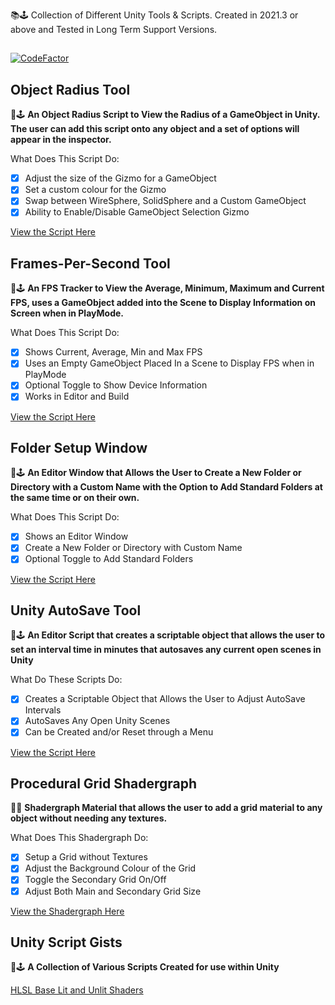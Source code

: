 📚🕹️ Collection of Different Unity Tools & Scripts. Created in 2021.3 or above and Tested in Long Term Support Versions. 
##
[![CodeFactor](https://www.codefactor.io/repository/github/kieronjenkins/unitytoolbox/badge)](https://www.codefactor.io/repository/github/kieronjenkins/unitytoolbox)
## Object Radius Tool
📜🕹️ **An Object Radius Script to View the Radius of a GameObject in Unity. The user can add this script onto any object and a set of options will appear in the inspector.**

What Does This Script Do:
- [x] Adjust the size of the Gizmo for a GameObject
- [x] Set a custom colour for the Gizmo
- [x] Swap between WireSphere, SolidSphere and a Custom GameObject
- [x] Ability to Enable/Disable GameObject Selection Gizmo

[View the Script Here](https://github.com/KieronJenkins/UnityObjectRadius)

## Frames-Per-Second Tool 
📜🕹️ **An FPS Tracker to View the Average, Minimum, Maximum and Current FPS, uses a GameObject added into the Scene to Display Information on Screen when in PlayMode.**

What Does This Script Do:
- [x] Shows Current, Average, Min and Max FPS
- [x] Uses an Empty GameObject Placed In a Scene to Display FPS when in PlayMode
- [x] Optional Toggle to Show Device Information
- [x] Works in Editor and Build

[View the Script Here](https://github.com/KieronJenkins/UnityToolbox/tree/main/FPSTracker)

## Folder Setup Window 
📜🕹️ **An Editor Window that Allows the User to Create a New Folder or Directory with a Custom Name with the Option to Add Standard Folders at the same time or on their own.**

What Does This Script Do:
- [x] Shows an Editor Window
- [x] Create a New Folder or Directory with Custom Name
- [x] Optional Toggle to Add Standard Folders

[View the Script Here](https://github.com/KieronJenkins/UnityToolbox/tree/main/FolderSetup)

## Unity AutoSave Tool
📜🕹️ **An Editor Script that creates a scriptable object that allows the user to set an interval time in minutes that autosaves any current open scenes in Unity**

What Do These Scripts Do:
- [x] Creates a Scriptable Object that Allows the User to Adjust AutoSave Intervals
- [x] AutoSaves Any Open Unity Scenes
- [x] Can be Created and/or Reset through a Menu

[View the Script Here](https://github.com/KieronJenkins/UnityToolbox/tree/main/AutoSave)

## Procedural Grid Shadergraph
📜🔳 **Shadergraph Material that allows the user to add a grid material to any object without needing any textures.**

What Does This Shadergraph Do:
- [x] Setup a Grid without Textures
- [x] Adjust the Background Colour of the Grid
- [x] Toggle the Secondary Grid On/Off
- [x] Adjust Both Main and Secondary Grid Size

[View the Shadergraph Here](https://github.com/KieronJenkins/UnityToolbox/tree/main/Shadergraphs/ProceduralGrid)

## Unity Script Gists
📜🕹️ **A Collection of Various Scripts Created for use within Unity**

[HLSL Base Lit and Unlit Shaders](https://gist.github.com/KieronJenkins/97f4e7e4c419ef613b6f0bb60f21c52f)
